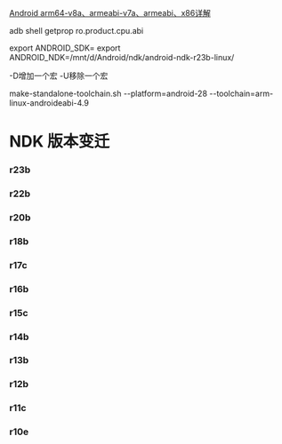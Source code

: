 [Android arm64-v8a、armeabi-v7a、armeabi、x86详解
](https://blog.csdn.net/whbk101/article/details/101775032)


adb shell getprop ro.product.cpu.abi


export ANDROID_SDK=
export ANDROID_NDK=/mnt/d/Android/ndk/android-ndk-r23b-linux/

-D增加一个宏
-U移除一个宏



make-standalone-toolchain.sh --platform=android-28 --toolchain=arm-linux-androideabi-4.9


# NDK 版本变迁


### r23b


### r22b

### r20b

### r18b


### r17c

### r16b

### r15c

### r14b

### r13b

### r12b

### r11c


### r10e